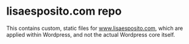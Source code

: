 # lisaesposito.com repo

This contains custom, static files for www.lisaesposito.com, which are applied within Wordpress, and not the actual Wordpress core itself.
